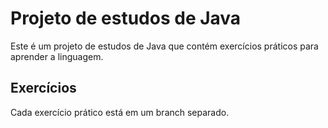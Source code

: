 # Projeto de estudos de Java

Este é um projeto de estudos de Java que contém exercícios práticos para aprender a linguagem.

## Exercícios

Cada exercício prático está em um branch separado.

